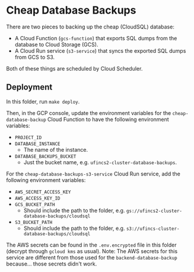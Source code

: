 # Cheap Database Backups

There are two pieces to backing up the cheap (CloudSQL) database:

- A Cloud Function (`gcs-function`) that exports SQL dumps from the database to Cloud Storage (GCS).
- A Cloud Run service (`s3-service`) that syncs the exported SQL dumps from GCS to S3.

Both of these things are scheduled by Cloud Scheduler.

## Deployment

In this folder, run `make deploy`.

Then, in the GCP console, update the environment variables for the `cheap-database-backup` Cloud Function to have the following environment variables:

- `PROJECT_ID`
- `DATABASE_INSTANCE`
    - The name of the instance.
- `DATABASE_BACKUPS_BUCKET`
    - Just the bucket name, e.g. `ufincs2-cluster-database-backups`.

For the `cheap-database-backups-s3-service` Cloud Run service, add the following environment variables:

- `AWS_SECRET_ACCESS_KEY`
- `AWS_ACCESS_KEY_ID`
- `GCS_BUCKET_PATH`
    - Should include the path to the folder, e.g. `gs://ufincs2-cluster-database-backups/cloudsql`
- `S3_BUCKET_PATH`
    - Should include the path to the folder, e.g. `s3://ufincs-cluster-database-backups/cloudsql`

The AWS secrets can be found in the `.env.encrypted` file in this folder (decrypt through `gcloud kms` as usual).
Note: The AWS secrets for this service are different from those used for the `backend-database-backup` because... those secrets didn't work.
